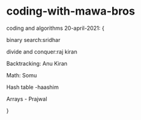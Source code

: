 # coding-with-mawa-bros
coding and algorithms
20-april-2021: {

binary search:sridhar

divide and conquer:raj kiran

Backtracking: Anu Kiran

Math: Somu

Hash table -haashim

Arrays - Prajwal

}
